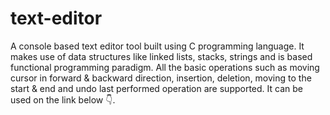 # text-editor
A console based text editor tool built using C programming language. It makes use of data structures like linked lists, stacks, strings and is based functional programming paradigm. All the basic operations such as moving cursor in forward &amp; backward direction, insertion, deletion, moving to the start &amp; end and undo last performed operation are supported. It can be used on the link below 👇.
